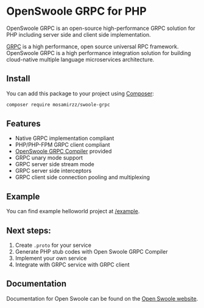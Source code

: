 # OpenSwoole GRPC for PHP

OpenSwoole GRPC is an open-source high-performance GRPC solution for PHP including server side and client side implementation.

[GRPC](https://grpc.io/) is a high performance, open source universal RPC framework. OpenSwoole GRPC is a high performance integration solution for building cloud-native multiple language microservices architecture.

## Install

You can add this package to your project using [Composer](https://getcomposer.org):

```bash
composer require mosamirzz/swoole-grpc
```

## Features

* Native GRPC implementation compliant
* PHP/PHP-FPM GRPC client compliant
* [OpenSwoole GRPC Compiler](https://github.com/openswoole/protoc-gen-openswoole-grpc) provided
* GRPC unary mode support
* GRPC server side stream mode
* GRPC server side interceptors
* GRPC client side connection pooling and multiplexing

## Example

You can find example helloworld project at [/example](https://github.com/openswoole/grpc/tree/main/example).

## Next steps:

1. Create `.proto` for your service
2. Generate PHP stub codes with Open Swoole GRPC Compiler
3. Implement your own service
4. Integrate with GRPC service with GRPC client

## Documentation

Documentation for Open Swoole can be found on the [Open Swoole website](https://openswoole.com/docs).
